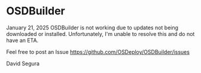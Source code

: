 # OSDBuilder

January 21, 2025
OSDBuilder is not working due to updates not being downloaded or installed.  Unfortunately, I'm unable to resolve this and do not have an ETA.

Feel free to post an Issue
https://github.com/OSDeploy/OSDBuilder/issues

David Segura
